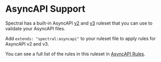 # AsyncAPI Support

Spectral has a built-in AsyncAPI [v2](https://www.asyncapi.com/docs/specifications/v2.0.0) and [v3](https://www.asyncapi.com/docs/reference/specification/v3.0.0) ruleset that you can use to validate your AsyncAPI files.

Add `extends: "spectral:asyncapi"` to your ruleset file to apply rules for AsyncAPI v2 and v3.

You can see a full list of the rules in this ruleset in [AsyncAPI Rules](../reference/asyncapi-rules.md).
